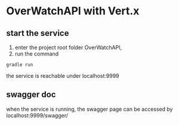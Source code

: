 # OverWatchAPI with Vert.x

## start the service
1. enter the project root folder OverWatchAPI, 
2. run the command
```{r, engine='bash', start_service}
gradle run
```
 the service is reachable under localhost:9999
## swagger doc
 when the service is running, the swagger page can be accessed by localhost:9999/swagger/

